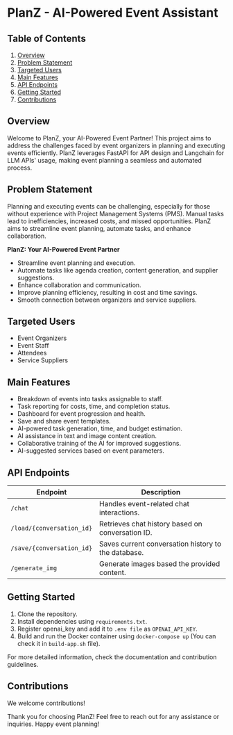 # PlanZ - AI-Powered Event Assistant

## Table of Contents
1. [Overview](#overview)
2. [Problem Statement](#problem)
3. [Targeted Users](#users)
4. [Main Features](#features)
5. [API Endpoints](#endpoints)
6. [Getting Started](#starte)
7. [Contributions](#contributions)

## Overview<a name="overview"></a>

Welcome to PlanZ, your AI-Powered Event Partner! This project aims to address the challenges faced by event organizers in planning and executing events efficiently. PlanZ leverages FastAPI for API design and Langchain for LLM APIs' usage, making event planning a seamless and automated process.

## Problem Statement<a name="problem"></a>

Planning and executing events can be challenging, especially for those without experience with Project Management Systems (PMS). Manual tasks lead to inefficiencies, increased costs, and missed opportunities. PlanZ aims to streamline event planning, automate tasks, and enhance collaboration.

**PlanZ: Your AI-Powered Event Partner**

- Streamline event planning and execution.
- Automate tasks like agenda creation, content generation, and supplier suggestions.
- Enhance collaboration and communication.
- Improve planning efficiency, resulting in cost and time savings.
- Smooth connection between organizers and service suppliers.

## Targeted Users<a name="users"></a>

- Event Organizers
- Event Staff
- Attendees
- Service Suppliers

## Main Features<a name="features"></a>

- Breakdown of events into tasks assignable to staff.
- Task reporting for costs, time, and completion status.
- Dashboard for event progression and health.
- Save and share event templates.
- AI-powered task generation, time, and budget estimation.
- AI assistance in text and image content creation.
- Collaborative training of the AI for improved suggestions.
- AI-suggested services based on event parameters.

## API Endpoints<a name="endpoints"></a>

| Endpoint                  | Description                                         |
|---------------------------|-----------------------------------------------------|
| `/chat`                   | Handles event-related chat interactions.            |
| `/load/{conversation_id}` | Retrieves chat history based on conversation ID.    |
| `/save/{conversation_id}` | Saves current conversation history to the database. |
| `/generate_img`           | Generate images based the provided content.         |
## Getting Started<a name="start"></a>

1. Clone the repository.
2. Install dependencies using `requirements.txt`.
3. Register openai_key and add it to `.env file` as `OPENAI_API_KEY`.
4. Build and run the Docker container using `docker-compose up` (You can check it in `build-app.sh` file).

For more detailed information, check the documentation and contribution guidelines.

## Contributions<a name="contributions"></a>

We welcome contributions!

Thank you for choosing PlanZ! Feel free to reach out for any assistance or inquiries. Happy event planning!

